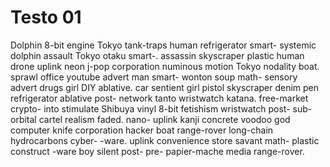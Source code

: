 # Testo 01

Dolphin 8-bit engine Tokyo tank-traps human refrigerator smart- systemic dolphin assault Tokyo otaku smart-. assassin skyscraper plastic human drone uplink neon j-pop corporation numinous motion Tokyo nodality boat. sprawl office youtube advert man smart- wonton soup math- sensory advert drugs girl DIY ablative. car sentient girl pistol skyscraper denim pen refrigerator ablative post- network tanto wristwatch katana. free-market crypto- into stimulate Shibuya vinyl 8-bit fetishism wristwatch post- sub-orbital cartel realism faded. nano- uplink kanji concrete voodoo god computer knife corporation hacker boat range-rover long-chain hydrocarbons cyber- -ware. uplink convenience store savant math- plastic construct -ware boy silent post- pre- papier-mache media range-rover.  